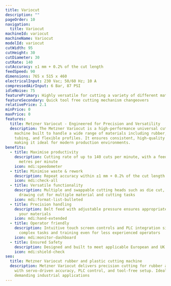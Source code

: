 ```yaml
---
title: Variocut
description: ""
pageOrder: 10
navigation:
  title: Variocut
machineId: variocut
machineName: Variocut
modelId: variocut
cutWidth: 95
cutHeight: 30
cutDiameter: 30
cutRate: 140
cutAccuracy: ±1 mm + 0.2% of the cut length
feedSpeed: 90
dimensions: 765 x 515 x 460
electricalInput: 230 Vac; 50/60 Hz; 10 A
compressedAirInput: 6 Bar, 87 PSI
idleNoise: 75
featurePrimary: Highly versatile for cutting a variety of different materials.
featureSecondary: Quick tool free cutting mechanism changeovers
relativePrice: 2.1
minPrice: 0
maxPrice: 0
features:
  title: Metzner Variocut - Engineered for Precision and Versatility
  description: The Metzner Variocut is a high-performance universal cutting
    machine built to handle a wide range of materials including rubber, plastic
    tubing, and flexible profiles. It ensures consistent, high-quality results
    making it ideal for modern production environments.
benefits:
  - title: Maximise productivity
    description: Cutting rate of up to 140 cuts per minute, with a feed speed of 90
      metres per minute
    icon: mdi:speedometer
  - title: Minimise waste & rework
    description: Repeat accuracy within ±1 mm + 0.2% of the cut length
    icon: mdi:check-all
  - title: Versatile functionality
    description: Multiple and swappable cutting heads such as die cut, shear cut and
      drawing cut for multiple material and cutting tasks
    icon: mdi:format-list-bulleted
  - title: Precision handling
    description: Belt feed with adjustable pressure ensures appropriate handling of
      your materials
    icon: mdi:hand-extended
  - title: Operator friendly
    description: Intuitive touch screen controls and PLC integration simplify
      complex tasks and training even for less experienced operators
    icon: mdi:monitor-dashboard
  - title: Ensured Safety
    description: Designed and built to meet applicable European and UK safety standards
    icon: mdi:shield-check
seo:
  title: Metzner Variocut rubber and plastic cutting machine
  description: Metzner Variocut delivers precision cutting for rubber and plastics
    with servo-driven accuracy, PLC control, and tool-free setup. Ideal for
    demanding industrial applications
---
```

